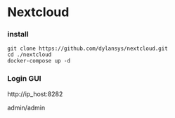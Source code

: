 # Nextcloud

### install 

```
git clone https://github.com/dylansys/nextcloud.git
cd ./nextcloud
docker-compose up -d 
```

### Login GUI

http://ip_host:8282

admin/admin
